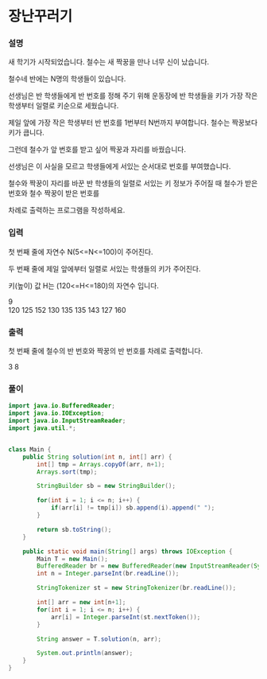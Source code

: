 # 장난꾸러기
### 설명
새 학기가 시작되었습니다. 철수는 새 짝꿍을 만나 너무 신이 났습니다.

철수네 반에는 N명의 학생들이 있습니다.

선생님은 반 학생들에게 반 번호를 정해 주기 위해 운동장에 반 학생들을 키가 가장 작은 학생부터 일렬로 키순으로 세웠습니다.

제일 앞에 가장 작은 학생부터 반 번호를 1번부터 N번까지 부여합니다. 철수는 짝꿍보다 키가 큽니다.

그런데 철수가 앞 번호를 받고 싶어 짝꿍과 자리를 바꿨습니다.

선생님은 이 사실을 모르고 학생들에게 서있는 순서대로 번호를 부여했습니다.

철수와 짝꿍이 자리를 바꾼 반 학생들의 일렬로 서있는 키 정보가 주어질 때 철수가 받은 번호와 철수 짝꿍이 받은 번호를

차례로 출력하는 프로그램을 작성하세요.
### 입력
첫 번째 줄에 자연수 N(5<=N<=100)이 주어진다.

두 번째 줄에 제일 앞에부터 일렬로 서있는 학생들의 키가 주어진다.

키(높이) 값 H는 (120<=H<=180)의 자연수 입니다.
<p>9<br>
120 125 152 130 135 135 143 127 160
</p>

### 출력
첫 번째 줄에 철수의 반 번호와 짝꿍의 반 번호를 차례로 출력합니다.
<p>3 8</p>

### 풀이
```java
import java.io.BufferedReader;
import java.io.IOException;
import java.io.InputStreamReader;
import java.util.*;


class Main {
    public String solution(int n, int[] arr) {
        int[] tmp = Arrays.copyOf(arr, n+1);
        Arrays.sort(tmp);

        StringBuilder sb = new StringBuilder();

        for(int i = 1; i <= n; i++) {
            if(arr[i] != tmp[i]) sb.append(i).append(" ");
        }

        return sb.toString();
    }

    public static void main(String[] args) throws IOException {
        Main T = new Main();
        BufferedReader br = new BufferedReader(new InputStreamReader(System.in));
        int n = Integer.parseInt(br.readLine());

        StringTokenizer st = new StringTokenizer(br.readLine());

        int[] arr = new int[n+1];
        for(int i = 1; i <= n; i++) {
            arr[i] = Integer.parseInt(st.nextToken());
        }

        String answer = T.solution(n, arr);

        System.out.println(answer);
    }
}

```
